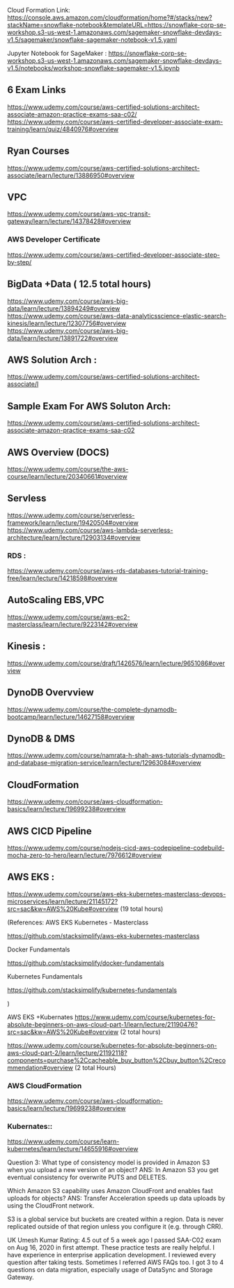 Cloud Formation Link: https://console.aws.amazon.com/cloudformation/home?#/stacks/new?stackName=snowflake-notebook&templateURL=https://snowflake-corp-se-workshop.s3-us-west-1.amazonaws.com/sagemaker-snowflake-devdays-v1.5/sagemaker/snowflake-sagemaker-notebook-v1.5.yaml  <br/>

Jupyter Notebook for SageMaker : https://snowflake-corp-se-workshop.s3-us-west-1.amazonaws.com/sagemaker-snowflake-devdays-v1.5/notebooks/workshop-snowflake-sagemaker-v1.5.ipynb


## 6 Exam Links 
https://www.udemy.com/course/aws-certified-solutions-architect-associate-amazon-practice-exams-saa-c02/ <br/>
https://www.udemy.com/course/aws-certified-developer-associate-exam-training/learn/quiz/4840976#overview


## Ryan Courses 
https://www.udemy.com/course/aws-certified-solutions-architect-associate/learn/lecture/13886950#overview

## VPC
https://www.udemy.com/course/aws-vpc-transit-gateway/learn/lecture/14378428#overview


### AWS Developer Certificate 
https://www.udemy.com/course/aws-certified-developer-associate-step-by-step/

## BigData +Data ( 12.5 total hours)
https://www.udemy.com/course/aws-big-data/learn/lecture/13894249#overview <br/>
https://www.udemy.com/course/aws-data-analyticsscience-elastic-search-kinesis/learn/lecture/12307756#overview <br/>
https://www.udemy.com/course/aws-big-data/learn/lecture/13891722#overview <br/>


## AWS Solution Arch :
https://www.udemy.com/course/aws-certified-solutions-architect-associate/l

## Sample Exam For AWS Soluton Arch:
https://www.udemy.com/course/aws-certified-solutions-architect-associate-amazon-practice-exams-saa-c02


## AWS Overview (DOCS)
https://www.udemy.com/course/the-aws-course/learn/lecture/20340661#overview

## Servless 
https://www.udemy.com/course/serverless-framework/learn/lecture/19420504#overview <br/>
https://www.udemy.com/course/aws-lambda-serverless-architecture/learn/lecture/12903134#overview 


### RDS :
https://www.udemy.com/course/aws-rds-databases-tutorial-training-free/learn/lecture/14218598#overview


## AutoScaling EBS,VPC
https://www.udemy.com/course/aws-ec2-masterclass/learn/lecture/9223142#overview

## Kinesis :
https://www.udemy.com/course/draft/1426576/learn/lecture/9651086#overview


## DynoDB Overvview 
https://www.udemy.com/course/the-complete-dynamodb-bootcamp/learn/lecture/14627158#overview


## DynoDB & DMS
https://www.udemy.com/course/namrata-h-shah-aws-tutorials-dynamodb-and-database-migration-service/learn/lecture/12963084#overview

## CloudFormation
https://www.udemy.com/course/aws-cloudformation-basics/learn/lecture/19699238#overview


## AWS CICD Pipeline
https://www.udemy.com/course/nodejs-cicd-aws-codepipeline-codebuild-mocha-zero-to-hero/learn/lecture/7976612#overview


## AWS EKS :
https://www.udemy.com/course/aws-eks-kubernetes-masterclass-devops-microservices/learn/lecture/21145172?src=sac&kw=AWS%20Kube#overview (19 total hours)

(References:
AWS EKS Kubernetes - Masterclass

https://github.com/stacksimplify/aws-eks-kubernetes-masterclass

Docker Fundamentals

https://github.com/stacksimplify/docker-fundamentals

Kubernetes Fundamentals

https://github.com/stacksimplify/kubernetes-fundamentals

)

AWS EKS +Kubernates 
https://www.udemy.com/course/kubernetes-for-absolute-beginners-on-aws-cloud-part-1/learn/lecture/21190476?src=sac&kw=AWS%20Kube#overview (2 total hours) <br/>

https://www.udemy.com/course/kubernetes-for-absolute-beginners-on-aws-cloud-part-2/learn/lecture/21192118?components=purchase%2Ccacheable_buy_button%2Cbuy_button%2Crecommendation#overview  (2 total Hours) <br/>



### AWS CloudFormation
https://www.udemy.com/course/aws-cloudformation-basics/learn/lecture/19699238#overview

### Kubernates::
https://www.udemy.com/course/learn-kubernetes/learn/lecture/14655916#overview

Question 3:
What type of consistency model is provided in Amazon S3 when you upload a new version of an object?
ANS: In Amazon S3 you get eventual consistency for overwrite PUTS and DELETES.


Which Amazon S3 capability uses Amazon CloudFront and enables fast uploads for objects?
ANS: Transfer Acceleration speeds up data uploads by using the CloudFront network.

S3 is a global service but buckets are created within a region. Data is never replicated outside of that region unless you configure it (e.g. through CRR).



UK
Umesh Kumar
Rating: 4.5 out of 5
a week ago
I passed SAA-C02 exam on Aug 16, 2020 in first attempt. These practice tests are really helpful. I have experience in enterprise application development. I reviewed every question after taking tests. Sometimes I referred AWS FAQs too. I got 3 to 4 questions on data migration, especially usage of DataSync and Storage Gateway.
